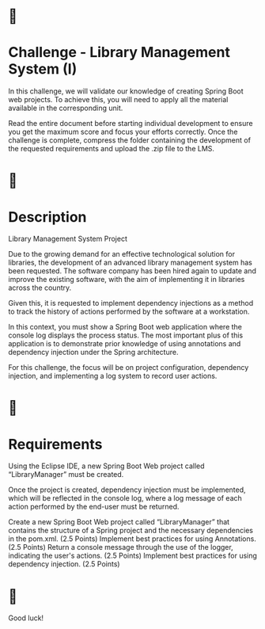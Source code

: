 # 🌿
# Challenge - Library Management System (I)

In this challenge, we will validate our knowledge of creating Spring Boot web projects. To achieve this, you will need to apply all the material available in the corresponding unit.

Read the entire document before starting individual development to ensure you get the maximum score and focus your efforts correctly. Once the challenge is complete, compress the folder containing the development of the requested requirements and upload the .zip file to the LMS.

# 🌳

# Description

Library Management System Project

Due to the growing demand for an effective technological solution for libraries, the development of an advanced library management system has been requested. The software company has been hired again to update and improve the existing software, with the aim of implementing it in libraries across the country.

Given this, it is requested to implement dependency injections as a method to track the history of actions performed by the software at a workstation.

In this context, you must show a Spring Boot web application where the console log displays the process status. The most important plus of this application is to demonstrate prior knowledge of using annotations and dependency injection under the Spring architecture.

For this challenge, the focus will be on project configuration, dependency injection, and implementing a log system to record user actions.

# 🍃

# Requirements

Using the Eclipse IDE, a new Spring Boot Web project called “LibraryManager” must be created.

Once the project is created, dependency injection must be implemented, which will be reflected in the console log, where a log message of each action performed by the end-user must be returned.

Create a new Spring Boot Web project called “LibraryManager” that contains the structure of a Spring project and the necessary dependencies in the pom.xml. (2.5 Points)
Implement best practices for using Annotations. (2.5 Points)
Return a console message through the use of the logger, indicating the user's actions. (2.5 Points)
Implement best practices for using dependency injection. (2.5 Points)
# 🌼

Good luck!
